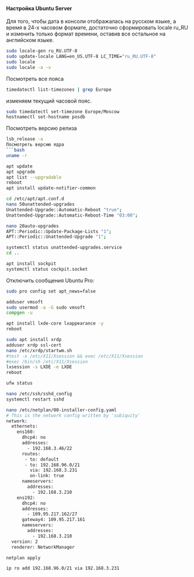 #### Настройка Ubuntu Server

Для того, чтобы дата в консоли отображалась на русском языке, а время в 24-х часовом формате, достаточно сформировать locale ru_RU и изменить только формат времени, оставив все остальное на английском языке.

```bash
sudo locale-gen ru_RU.UTF-8
sudo update-locale LANG=en_US.UTF-8 LC_TIME="ru_RU.UTF-8"
sudo locale
sudo locale -a -v
```

Посмотреть все пояса
```bash
timedatectl list-timezones | grep Europe
```

изменяем текущий часовой пояс.
```bash
sudo timedatectl set-timezone Europe/Moscow
hostnamectl set-hostname posdb
```

Посмотреть версию релиза
```bash
lsb_release -a
Посмотреть версию ядра
```bash
uname -r
```

```bash
apt update
apt upgrade
apt list --upgradable
reboot
apt install update-notifier-common
```

```bash
cd /etc/apt/apt.conf.d
nano 50unattended-upgrades
Unattended-Upgrade::Automatic-Reboot "true";
Unattended-Upgrade::Automatic-Reboot-Time "03:00";
```

```bash
nano 20auto-upgrades
APT::Periodic::Update-Package-Lists "1";
APT::Periodic::Unattended-Upgrade "1";

systemctl status unattended-upgrades.service
cd ..

apt install sockpit
systemctl status cockpit.socket 
```

Отключить сообщения Ubuntu Pro:
```bash
sudo pro config set apt_news=false
```

```bash
adduser vmsoft
sudo usermod -a -G sudo vmsoft
compgen -u
```

```bash
apt install lxde-core lxappearance -y
reboot
```

```bash
sudo apt install xrdp
adduser xrdp ssl-cert
nano /etc/xrdp/startwm.sh
#test -x /etc/X11/Xsession && exec /etc/X11/Xsession
#exec /bin/sh /etc/X11/Xsession
lxsession -s LXDE -e LXDE
reboot
```

```bash
ufw status
```

```bash
nano /etc/ssh/sshd_config
systemctl restart sshd
```

```bash
nano /etc/netplan/00-installer-config.yaml
# This is the network config written by 'subiquity'
network:
  ethernets:
    ens160:
      dhcp4: no
      addresses:
        - 192.168.3.46/22
      routes:
       - to: default
       - to: 192.168.96.0/21
         via: 192.168.3.231
         on-link: true
      nameservers:
        addresses:
          - 192.168.3.210
    ens192:
      dhcp4: no
      addresses:
        - 109.95.217.162/27
      gateway4: 109.95.217.161
      nameservers:
        addresses:
          - 192.168.3.210
  version: 2
  renderer: NetworkManager

netplan apply

ip ro add 192.168.96.0/21 via 192.168.3.231
```


